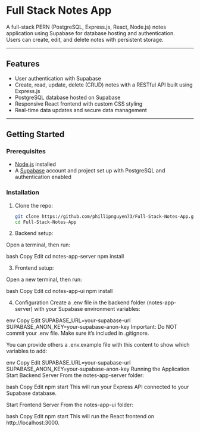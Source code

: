 # Full Stack Notes App

A full-stack PERN (PostgreSQL, Express.js, React, Node.js) notes application using Supabase for database hosting and authentication.  
Users can create, edit, and delete notes with persistent storage.

---

## Features

- User authentication with Supabase
- Create, read, update, delete (CRUD) notes with a RESTful API built using Express.js
- PostgreSQL database hosted on Supabase
- Responsive React frontend with custom CSS styling
- Real-time data updates and secure data management

---

## Getting Started

### Prerequisites

- [Node.js](https://nodejs.org/) installed
- A [Supabase](https://supabase.com/) account and project set up with PostgreSQL and authentication enabled

### Installation

1. Clone the repo:

   ```bash
   git clone https://github.com/phillipnguyen73/Full-Stack-Notes-App.git
   cd Full-Stack-Notes-App

2. Backend setup:

Open a terminal, then run:

bash
Copy
Edit
cd notes-app-server
npm install

3. Frontend setup:

Open a new terminal, then run:

bash
Copy
Edit
cd notes-app-ui
npm install

4. Configuration
Create a .env file in the backend folder (notes-app-server) with your Supabase environment variables:

env
Copy
Edit
SUPABASE_URL=your-supabase-url
SUPABASE_ANON_KEY=your-supabase-anon-key
Important: Do NOT commit your .env file. Make sure it’s included in .gitignore.

You can provide others a .env.example file with this content to show which variables to add:

env
Copy
Edit
SUPABASE_URL=your-supabase-url
SUPABASE_ANON_KEY=your-supabase-anon-key
Running the Application
Start Backend Server
From the notes-app-server folder:

bash
Copy
Edit
npm start
This will run your Express API connected to your Supabase database.

Start Frontend Server
From the notes-app-ui folder:

bash
Copy
Edit
npm start
This will run the React frontend on http://localhost:3000.


